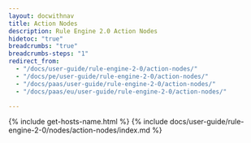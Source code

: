 ```yaml
---
layout: docwithnav
title: Action Nodes
description: Rule Engine 2.0 Action Nodes
hidetoc: "true"
breadcrumbs: "true"
breadcrumbs-steps: "1"
redirect_from:
  - "/docs/user-guide/rule-engine-2-0/action-nodes/"
  - "/docs/pe/user-guide/rule-engine-2-0/action-nodes/"
  - "/docs/paas/user-guide/rule-engine-2-0/action-nodes/"
  - "/docs/paas/eu/user-guide/rule-engine-2-0/action-nodes/"

---
```


{% include get-hosts-name.html %}
{% include docs/user-guide/rule-engine-2-0/nodes/action-nodes/index.md %}
